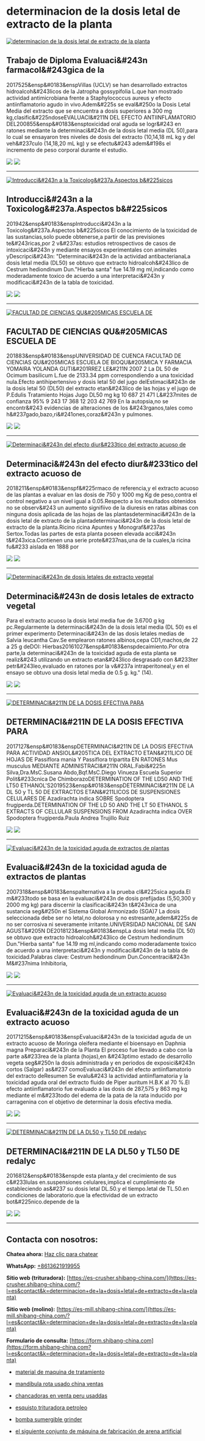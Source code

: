 # determinacion de la dosis letal de extracto de la planta

<a href="https://swt.shibang-china.com/?l=es&img&k=determinacion+de+la+dosis+letal+de+extracto+de+la+planta" target="_blank">![determinacion de la dosis letal de extracto de la planta](http://static.shibang-china.com/all-800x300/1277.jpg)</a>

## Trabajo de Diploma Evaluaci&#243n farmacol&#243gica de la
2017525&ensp&#0183&enspVillas (UCLV) se han desarrollado extractos hidroalcoh&#243licos de la Jatropha gossypifolia L.que han mostrado actividad antimicrobiana frente a Staphylococcus aureus y efecto antiinflamatorio agudo in vivo.Adem&#225s se eval&#250o la Dosis Letal Media del extracto que se encuentra a dosis superiores a 300 mg kg,clasific&#225ndoseEVALUACI&#211N DEL EFECTO ANTIINFLAMATORIO DEL200855&ensp&#0183&ensptoxicidad oral aguda se logr&#243 en ratones mediante la determinaci&#243n de la dosis letal media (DL 50),para lo cual se ensayaron tres niveles de dosis del extracto (10,14,18 mL kg y del veh&#237culo (14,18,20 mL kg) y se efectu&#243 adem&#198s el incremento de peso corporal durante el estudio.


<a href="https://whatsapp.shibangsoft.com/WhatsApp.php" target="_blank" title="WhatsApp">![](http://static.shibang-china.com/icon/whatsapp.png)</a> <a href="https://swt.shibang-china.com/?l=es&icon&k=determinacion+de+la+dosis+letal+de+extracto+de+la+planta" target="_blank">![](http://static.shibang-china.com/icon/chat-es.png)</a>

---

<a href="https://swt.shibang-china.com/?l=es&img&k=determinacion+de+la+dosis+letal+de+extracto+de+la+planta" target="_blank">![Introducci&#243n a la Toxicolog&#237a.Aspectos b&#225sicos](http://static.shibang-china.com/all-800x300/319.jpg)</a>

## Introducci&#243n a la Toxicolog&#237a.Aspectos b&#225sicos
201942&ensp&#0183&enspIntroducci&#243n a la Toxicolog&#237a.Aspectos b&#225sicos El conocimiento de la toxicidad de las sustancias,solo puede obtenerse,a partir de las previsiones te&#243ricas,por 2 v&#237as: estudios retrospectivos de casos de intoxicaci&#243n y mediante ensayos experimentales con animales yDescripci&#243n: "Determinaci&#243n de la actividad antibacterianaLa dosis letal media (DL50) se obtuvo que extracto hidroalcoh&#243lico de Cestrum hediondinum Dun."Hierba santa" fue 14.19 mg ml,indicando como moderadamente toxico de acuerdo a una interpretaci&#243n y modificaci&#243n de la tabla de toxicidad.


<a href="https://whatsapp.shibangsoft.com/WhatsApp.php" target="_blank" title="WhatsApp">![](http://static.shibang-china.com/icon/whatsapp.png)</a> <a href="https://swt.shibang-china.com/?l=es&icon&k=determinacion+de+la+dosis+letal+de+extracto+de+la+planta" target="_blank">![](http://static.shibang-china.com/icon/chat-es.png)</a>

---

<a href="https://swt.shibang-china.com/?l=es&img&k=determinacion+de+la+dosis+letal+de+extracto+de+la+planta" target="_blank">![FACULTAD DE CIENCIAS QU&#205MICAS ESCUELA DE](http://static.shibang-china.com/all-800x300/138.jpg)</a>

## FACULTAD DE CIENCIAS QU&#205MICAS ESCUELA DE
201883&ensp&#0183&enspUNIVERSIDAD DE CUENCA FACULTAD DE CIENCIAS QU&#205MICAS ESCUELA DE BIOQU&#205MICA Y FARMACIA YOMAIRA YOLANDA GUTI&#201RREZ LE&#211N 2007 2 La DL 50 de Ocimum basilicum L.fue de 2133.34 ppm correspondiendo a una toxicidad nula.Efecto antihipertensivo y dosis letal 50 del jugo delEstimaci&#243n de la dosis letal 50 (DL50) del extracto etan&#243lico de las hojas y el jugo de P.Edulis Tratamiento Hojas Jugo DL50 mg kg 10 687 21 471 L&#237mites de confianza 95% 9 243 17 368 12 203 42 769 En la autopsia,no se encontr&#243 evidencias de alteraciones de los &#243rganos,tales como h&#237gado,bazo,ri&#241ones,coraz&#243n y pulmones.


<a href="https://whatsapp.shibangsoft.com/WhatsApp.php" target="_blank" title="WhatsApp">![](http://static.shibang-china.com/icon/whatsapp.png)</a> <a href="https://swt.shibang-china.com/?l=es&icon&k=determinacion+de+la+dosis+letal+de+extracto+de+la+planta" target="_blank">![](http://static.shibang-china.com/icon/chat-es.png)</a>

---

<a href="https://swt.shibang-china.com/?l=es&img&k=determinacion+de+la+dosis+letal+de+extracto+de+la+planta" target="_blank">![Determinaci&#243n del efecto diur&#233tico del extracto acuoso de](http://static.shibang-china.com/all-800x300/1099.jpg)</a>

## Determinaci&#243n del efecto diur&#233tico del extracto acuoso de
2018211&ensp&#0183&enspf&#225rmaco de referencia,y el extracto acuoso de las plantas a evaluar en las dosis de 750 y 1000 mg Kg de peso,contra el control negativo a un nivel igual a 0.05.Respecto a los resultados obtenidos no se observ&#243 un aumento signifiivo de la diuresis en ratas albinas con ninguna dosis aplicada de las hojas de las plantasdeterminaci&#243n de la dosis letal de extracto de la plantadeterminaci&#243n de la dosis letal de extracto de la planta.Ricino ricina Apuntes y Monograf&#237as Sertox.Todas las partes de esta planta poseen elevada acci&#243n t&#243xica.Contienen una serie prote&#237nas,una de la cuales,la ricina fu&#233 aislada en 1888 por


<a href="https://whatsapp.shibangsoft.com/WhatsApp.php" target="_blank" title="WhatsApp">![](http://static.shibang-china.com/icon/whatsapp.png)</a> <a href="https://swt.shibang-china.com/?l=es&icon&k=determinacion+de+la+dosis+letal+de+extracto+de+la+planta" target="_blank">![](http://static.shibang-china.com/icon/chat-es.png)</a>

---

<a href="https://swt.shibang-china.com/?l=es&img&k=determinacion+de+la+dosis+letal+de+extracto+de+la+planta" target="_blank">![Determinaci&#243n de dosis letales de extracto vegetal](http://static.shibang-china.com/all-800x300/881.jpg)</a>

## Determinaci&#243n de dosis letales de extracto vegetal
Para el extracto acuoso la dosis letal media fue de 3.6700 g kg pc.Regularmente la determinaci&#243n de la dosis letal media (DL 50) es el primer experimento Determinaci&#243n de las dosis letales medias de Salvia leucantha Cav.Se emplearon ratones albinos,cepa CD1,machos,de 22 a 25 g deDOI: Hierbas20161027&ensp&#0183&enspdecaimiento.Por otra parte,la determinaci&#243n de la toxicidad aguda de esta planta se realiz&#243 utilizando un extracto etan&#243lico desgrasado con &#233ter petr&#243leo,evaluado en ratones por la v&#237a intraperitoneal,y en el ensayo se obtuvo una dosis letal media de 0.5 g. kg." (14).


<a href="https://whatsapp.shibangsoft.com/WhatsApp.php" target="_blank" title="WhatsApp">![](http://static.shibang-china.com/icon/whatsapp.png)</a> <a href="https://swt.shibang-china.com/?l=es&icon&k=determinacion+de+la+dosis+letal+de+extracto+de+la+planta" target="_blank">![](http://static.shibang-china.com/icon/chat-es.png)</a>

---

<a href="https://swt.shibang-china.com/?l=es&img&k=determinacion+de+la+dosis+letal+de+extracto+de+la+planta" target="_blank">![DETERMINACI&#211N DE LA DOSIS EFECTIVA PARA](http://static.shibang-china.com/all-800x300/1354.jpg)</a>

## DETERMINACI&#211N DE LA DOSIS EFECTIVA PARA
2017127&ensp&#0183&enspDETERMINACI&#211N DE LA DOSIS EFECTIVA PARA ACTIVIDAD ANSIOL&#205TICA DEL EXTRACTO ETAN&#211LICO DE HOJAS DE Passiflora mania Y Passiflora tripartita EN RATONES Mus musculus MEDIANTE ADMINISTRACI&#211N ORAL.Fabi&#225n Silva,Dra.MsC.Susana Abdo,Bqf.MsC.Diego Vinueza Escuela Superior Polit&#233cnica De ChimborazoDETERMINATION OF THE LD50 AND THE LT50 ETHANOL'S2019523&ensp&#0183&enspDETERMINACI&#211N DE LA DL 50 y TL 50 DE EXTRACTOS ETAN&#211LICOS DE SUSPENSIONES CELULARES DE Azadirachta indica SOBRE Spodoptera frugiperda.DETERMINATION OF THE LD 50 AND THE LT 50 ETHANOL S EXTRACTS OF CELLULAR SUSPENSIONS FROM Azadirachta indica OVER Spodoptera frugiperda.Paula Andrea Trujillo Ruiz


<a href="https://whatsapp.shibangsoft.com/WhatsApp.php" target="_blank" title="WhatsApp">![](http://static.shibang-china.com/icon/whatsapp.png)</a> <a href="https://swt.shibang-china.com/?l=es&icon&k=determinacion+de+la+dosis+letal+de+extracto+de+la+planta" target="_blank">![](http://static.shibang-china.com/icon/chat-es.png)</a>

---

<a href="https://swt.shibang-china.com/?l=es&img&k=determinacion+de+la+dosis+letal+de+extracto+de+la+planta" target="_blank">![Evaluaci&#243n de la toxicidad aguda de extractos de plantas](http://static.shibang-china.com/all-800x300/405.jpg)</a>

## Evaluaci&#243n de la toxicidad aguda de extractos de plantas
2007318&ensp&#0183&enspalternativa a la prueba cl&#225sica aguda.El m&#233todo se basa en la evaluaci&#243n de dosis prefijadas (5,50,300 y 2000 mg kg) para discernir la clasificaci&#243n t&#243xica de una sustancia seg&#250n el Sistema Global Armonizado (SGA)7 La dosis seleccionada debe ser no letal,no dolorosa y no estresante,adem&#225s de no ser corrosiva ni severamente irritante.UNIVERSIDAD NACIONAL DE SAN AGUST&#205N DE2018123&ensp&#0183&enspLa dosis letal media (DL 50) se obtuvo que extracto hidroalcoh&#243lico de Cestrum hediondinum Dun."Hierba santa" fue 14.19 mg ml,indicando como moderadamente toxico de acuerdo a una interpretaci&#243n y modificaci&#243n de la tabla de toxicidad.Palabras clave: Cestrum hediondinum Dun.Concentraci&#243n M&#237nima Inhibitoria,


<a href="https://whatsapp.shibangsoft.com/WhatsApp.php" target="_blank" title="WhatsApp">![](http://static.shibang-china.com/icon/whatsapp.png)</a> <a href="https://swt.shibang-china.com/?l=es&icon&k=determinacion+de+la+dosis+letal+de+extracto+de+la+planta" target="_blank">![](http://static.shibang-china.com/icon/chat-es.png)</a>

---

<a href="https://swt.shibang-china.com/?l=es&img&k=determinacion+de+la+dosis+letal+de+extracto+de+la+planta" target="_blank">![Evaluaci&#243n de la toxicidad aguda de un extracto acuoso](http://static.shibang-china.com/all-800x300/765.jpg)</a>

## Evaluaci&#243n de la toxicidad aguda de un extracto acuoso
20171215&ensp&#0183&enspEvaluaci&#243n de la toxicidad aguda de un extracto acuoso de Moringa oleifera mediante el bioensayo en Daphnia magna Preparaci&#243n de la Planta El proceso fue llevado a cabo con la parte a&#233rea de la planta (hojas),en &#243ptimo estado de desarrollo vegeta seg&#250n la dosis administrada y en periodos de exposici&#243n cortos (Salgar) as&#237 comoEvaluaci&#243n del efecto antiinflamatorio del extracto deResumen Se evalu&#243 la actividad antiinflamatoria y la toxicidad aguda oral del extracto fluido de Piper auritum H.B.K al 70 %.El efecto antiinflamatorio fue evaluado a las dosis de 287,575 y 863 mg kg mediante el m&#233todo del edema de la pata de la rata inducido por carragenina con el objetivo de determinar la dosis efectiva media.


<a href="https://whatsapp.shibangsoft.com/WhatsApp.php" target="_blank" title="WhatsApp">![](http://static.shibang-china.com/icon/whatsapp.png)</a> <a href="https://swt.shibang-china.com/?l=es&icon&k=determinacion+de+la+dosis+letal+de+extracto+de+la+planta" target="_blank">![](http://static.shibang-china.com/icon/chat-es.png)</a>

---

<a href="https://swt.shibang-china.com/?l=es&img&k=determinacion+de+la+dosis+letal+de+extracto+de+la+planta" target="_blank">![DETERMINACI&#211N DE LA DL50 y TL50 DE redalyc](http://static.shibang-china.com/all-800x300/849.jpg)</a>

## DETERMINACI&#211N DE LA DL50 y TL50 DE redalyc
2016812&ensp&#0183&enspde esta planta,y del crecimiento de sus c&#233lulas en.suspensiones celulares,implica el cumplimiento de estableciendo as&#237 su dosis letal DL.50.y el tiempo.letal de TL.50.en condiciones de laboratorio.que la efectividad de un extracto bot&#225nico.depende de la

<a href="https://whatsapp.shibangsoft.com/WhatsApp.php" target="_blank" title="WhatsApp">![](http://static.shibang-china.com/icon/whatsapp.png)</a> <a href="https://swt.shibang-china.com/?l=es&icon&k=determinacion+de+la+dosis+letal+de+extracto+de+la+planta" target="_blank">![](http://static.shibang-china.com/icon/chat-es.png)</a>

---
## Contacta con nosotros:

**Chatea ahora:** [Haz clic para chatear](https://swt.shibang-china.com?l=es&contact&k=determinacion+de+la+dosis+letal+de+extracto+de+la+planta)

**WhatsApp:**  [+8613621919955](https://whatsapp.shibangsoft.com/WhatsApp.php)

**Sitio web (trituradora):** [https://es-crusher.shibang-china.com/](https://es-crusher.shibang-china.com/?l=es&contact&k=determinacion+de+la+dosis+letal+de+extracto+de+la+planta)

**Sitio web (molino):** [https://es-mill.shibang-china.com/](https://es-mill.shibang-china.com/?l=es&contact&k=determinacion+de+la+dosis+letal+de+extracto+de+la+planta)

**Formulario de consulta:** [https://form.shibang-china.com](https://form.shibang-china.com?l=es&contact&k=determinacion+de+la+dosis+letal+de+extracto+de+la+planta)

* [material de maquina de tratamiento](../78/material%20de%20maquina%20de%20tratamiento.md)

* [mandíbula rota usado china ventas](../69/mand%C3%ADbula%20rota%20usado%20china%20ventas.md)

* [chancadoras en venta peru usaddas](../79/chancadoras%20en%20venta%20peru%20usaddas.md)

* [esquisto trituradora petroleo](../79/esquisto%20trituradora%20petroleo.md)

* [bomba sumergible grinder](../79/bomba%20sumergible%20grinder.md)

* [el siguiente conjunto de máquina de fabricación de arena artificial](../66/el%20siguiente%20conjunto%20de%20m%C3%A1quina%20de%20fabricaci%C3%B3n%20de%20arena%20artificial.md)